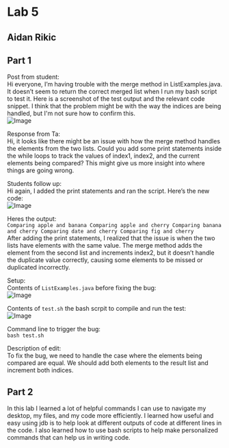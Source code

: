 # Lab 5 
## Aidan Rikic

## Part 1  
Post from student:  
Hi everyone, I’m having trouble with the merge method in ListExamples.java. It doesn’t seem to return the correct merged list when I run my bash script to test it. Here is a screenshot of the test output and the relevant code snippet. I think that the problem might be with the way the indices are being handled, but I'm not sure how to confirm this.  
![Image](ss11_lab5)  

Response from Ta:  
Hi, it looks like there might be an issue with how the merge method handles the elements from the two lists. Could you add some print statements inside the while loops to track the values of index1, index2, and the current elements being compared? This might give us more insight into where things are going wrong.  

Students follow up:  
Hi again, I added the print statements and ran the script. Here’s the new code:  
![Image](ss22_lab5)  

Heres the output:  
`Comparing apple and banana
Comparing apple and cherry
Comparing banana and cherry
Comparing date and cherry
Comparing fig and cherry`  
After adding the print statements, I realized that the issue is when the two lists have elements with the same value. The merge method adds the element from the second list and increments index2, but it doesn’t handle the duplicate value correctly, causing some elements to be missed or duplicated incorrectly.  

Setup:  
Contents of `ListExamples.java` before fixing the bug:  
![Image](ss33_lab5)  

Contents of `test.sh` the bash scrpit to compile and run the test:  
![Image](ss44_lab5)  

Command line to trigger the bug:  
`bash test.sh`  

Description of edit:  
To fix the bug, we need to handle the case where the elements being compared are equal. We should add both elements to the result list and increment both indices.  

## Part 2  
In this lab I learned a lot of helpful commands I can use to navigate my desktop, my files, and my code more efficiently. I learned how useful and easy using jdb is to help look at different outputs of code at different lines in the code. I also learned how to use bash scripts to help make personalized commands that can help us in writing code.  
